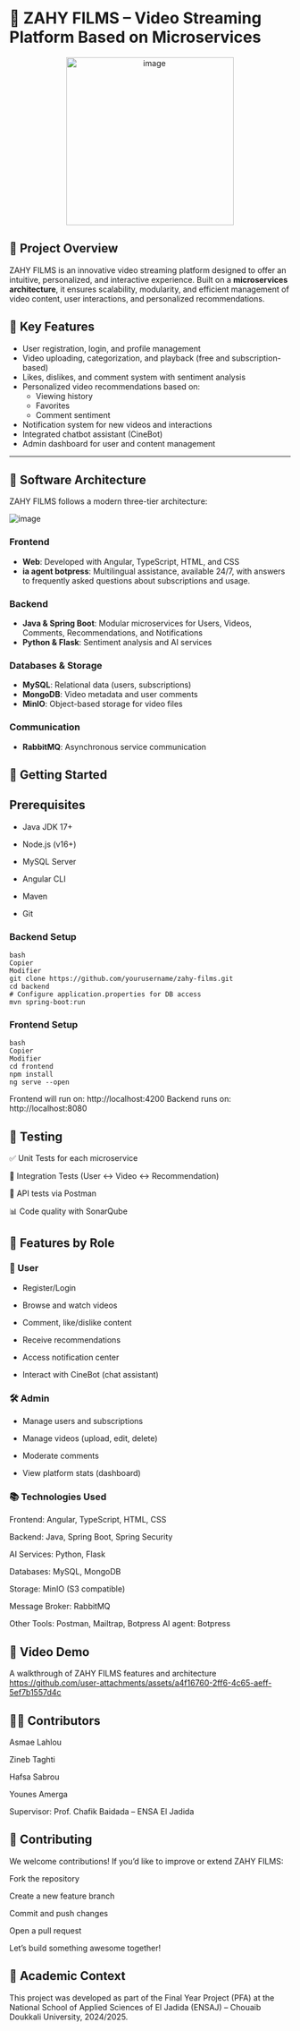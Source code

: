 # 🎥 ZAHY FILMS – Video Streaming Platform Based on Microservices
<p align="center">
  <img 
    alt="image" 
    src="https://github.com/user-attachments/assets/89f337a6-bfb7-444c-8fc4-b12f2d7850e2" 
    style="width: 300px; height: 300px;" 
  />
</p>

## 🧠 Project Overview

ZAHY FILMS is an innovative video streaming platform designed to offer an intuitive, personalized, and interactive experience. Built on a **microservices architecture**, it ensures scalability, modularity, and efficient management of video content, user interactions, and personalized recommendations.

## 🔑 Key Features

- User registration, login, and profile management
- Video uploading, categorization, and playback (free and subscription-based)
- Likes, dislikes, and comment system with sentiment analysis
- Personalized video recommendations based on:
  - Viewing history
  - Favorites
  - Comment sentiment
- Notification system for new videos and interactions
- Integrated chatbot assistant (CineBot)
- Admin dashboard for user and content management

---

## 🧱 Software Architecture

ZAHY FILMS follows a modern three-tier architecture:

![image](https://github.com/user-attachments/assets/d1a3571c-222b-4336-ba36-956013544e75)

### Frontend
- **Web**: Developed with Angular, TypeScript, HTML, and CSS
- **ia agent botpress**: Multilingual assistance, available 24/7, with answers to frequently asked questions about subscriptions and usage.
### Backend
- **Java & Spring Boot**: Modular microservices for Users, Videos, Comments, Recommendations, and Notifications
- **Python & Flask**: Sentiment analysis and AI services

### Databases & Storage
- **MySQL**: Relational data (users, subscriptions)
- **MongoDB**: Video metadata and user comments
- **MinIO**: Object-based storage for video files

### Communication
- **RabbitMQ**: Asynchronous service communication

## 🚀 Getting Started
## Prerequisites
- Java JDK 17+

- Node.js (v16+)
  
- MySQL Server
  
- Angular CLI
  
- Maven
  
- Git

### Backend Setup
```
bash
Copier
Modifier
git clone https://github.com/yourusername/zahy-films.git
cd backend
# Configure application.properties for DB access
mvn spring-boot:run
```
### Frontend Setup
```
bash
Copier
Modifier
cd frontend
npm install
ng serve --open
```
Frontend will run on: http://localhost:4200
Backend runs on: http://localhost:8080

## 🧪 Testing
✅ Unit Tests for each microservice

🔁 Integration Tests (User ↔ Video ↔ Recommendation)

🧪 API tests via Postman

📊 Code quality with SonarQube

## 📱 Features by Role
### 👤 User
- Register/Login

- Browse and watch videos

- Comment, like/dislike content

- Receive recommendations

- Access notification center

- Interact with CineBot (chat assistant)

### 🛠️ Admin
- Manage users and subscriptions

- Manage videos (upload, edit, delete)

- Moderate comments

- View platform stats (dashboard)

### 📚 Technologies Used
Frontend: Angular, TypeScript, HTML, CSS

Backend: Java, Spring Boot, Spring Security

AI Services: Python, Flask

Databases: MySQL, MongoDB

Storage: MinIO (S3 compatible)

Message Broker: RabbitMQ

Other Tools: Postman, Mailtrap, Botpress
AI agent: Botpress

## 🎥 Video Demo
A walkthrough of ZAHY FILMS features and architecture
https://github.com/user-attachments/assets/a4f16760-2ff6-4c65-aeff-5ef7b1557d4c

## 👨‍💻 Contributors
Asmae Lahlou 

Zineb Taghti

Hafsa Sabrou

Younes Amerga

Supervisor: Prof. Chafik Baidada – ENSA El Jadida

## 🤝 Contributing
We welcome contributions! If you’d like to improve or extend ZAHY FILMS:

Fork the repository

Create a new feature branch

Commit and push changes

Open a pull request

Let’s build something awesome together!

## 🏫 Academic Context
This project was developed as part of the Final Year Project (PFA) at the National School of Applied Sciences of El Jadida (ENSAJ) – Chouaib Doukkali University, 2024/2025.





